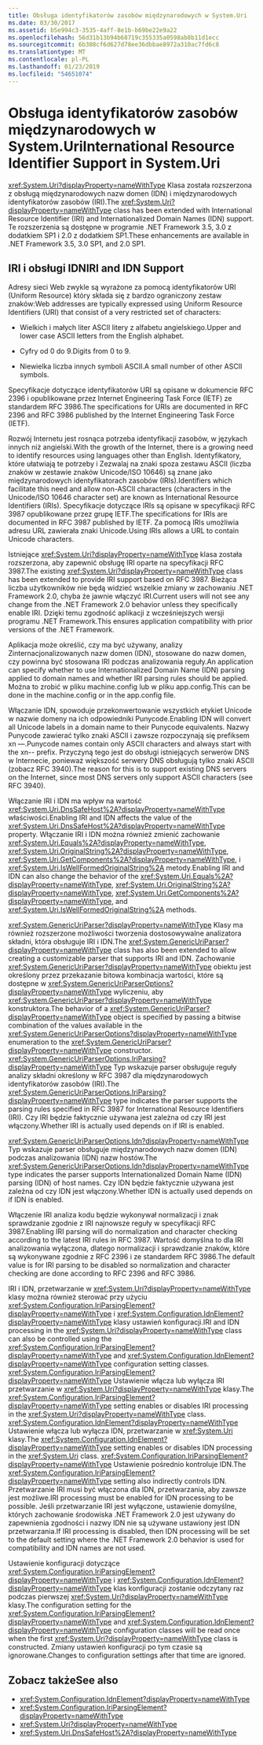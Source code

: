 ```yaml
---
title: Obsługa identyfikatorów zasobów międzynarodowych w System.Uri
ms.date: 03/30/2017
ms.assetid: b5e994c3-3535-4aff-8e1b-b69be22e9a22
ms.openlocfilehash: 56d31b13b94b68719c355335a0598ab8b11d1ecc
ms.sourcegitcommit: 6b308cf6d627d78ee36dbbae8972a310ac7fd6c8
ms.translationtype: MT
ms.contentlocale: pl-PL
ms.lasthandoff: 01/23/2019
ms.locfileid: "54651074"
---
```

# <a name="international-resource-identifier-support-in-systemuri"></a><span data-ttu-id="4a11d-102">Obsługa identyfikatorów zasobów międzynarodowych w System.Uri</span><span class="sxs-lookup"><span data-stu-id="4a11d-102">International Resource Identifier Support in System.Uri</span></span>
<span data-ttu-id="4a11d-103"><xref:System.Uri?displayProperty=nameWithType> Klasa została rozszerzona z obsługą międzynarodowych nazw domen (IDN) i międzynarodowych identyfikatorów zasobów (IRI).</span><span class="sxs-lookup"><span data-stu-id="4a11d-103">The <xref:System.Uri?displayProperty=nameWithType> class has been extended with International Resource Identifier (IRI) and Internationalized Domain Names (IDN) support.</span></span> <span data-ttu-id="4a11d-104">Te rozszerzenia są dostępne w programie .NET Framework 3.5, 3.0 z dodatkiem SP1 i 2.0 z dodatkiem SP1.</span><span class="sxs-lookup"><span data-stu-id="4a11d-104">These enhancements are available in .NET Framework 3.5, 3.0 SP1, and 2.0 SP1.</span></span>  
  
## <a name="iri-and-idn-support"></a><span data-ttu-id="4a11d-105">IRI i obsługi IDN</span><span class="sxs-lookup"><span data-stu-id="4a11d-105">IRI and IDN Support</span></span>  
 <span data-ttu-id="4a11d-106">Adresy sieci Web zwykle są wyrażone za pomocą identyfikatorów URI (Uniform Resource) który składa się z bardzo ograniczony zestaw znaków:</span><span class="sxs-lookup"><span data-stu-id="4a11d-106">Web addresses are typically expressed using Uniform Resource Identifiers (URI) that consist of a very restricted set of characters:</span></span>  
  
-   <span data-ttu-id="4a11d-107">Wielkich i małych liter ASCII litery z alfabetu angielskiego.</span><span class="sxs-lookup"><span data-stu-id="4a11d-107">Upper and lower case ASCII letters from the English alphabet.</span></span>  
  
-   <span data-ttu-id="4a11d-108">Cyfry od 0 do 9.</span><span class="sxs-lookup"><span data-stu-id="4a11d-108">Digits from 0 to 9.</span></span>  
  
-   <span data-ttu-id="4a11d-109">Niewielka liczba innych symboli ASCII.</span><span class="sxs-lookup"><span data-stu-id="4a11d-109">A small number of other ASCII symbols.</span></span>  
  
 <span data-ttu-id="4a11d-110">Specyfikacje dotyczące identyfikatorów URI są opisane w dokumencie RFC 2396 i opublikowane przez Internet Engineering Task Force (IETF) ze standardem RFC 3986.</span><span class="sxs-lookup"><span data-stu-id="4a11d-110">The specifications for URIs are documented in RFC 2396 and RFC 3986 published by the Internet Engineering Task Force (IETF).</span></span>  
  
 <span data-ttu-id="4a11d-111">Rozwój Internetu jest rosnąca potrzeba identyfikacji zasobów, w językach innych niż angielski.</span><span class="sxs-lookup"><span data-stu-id="4a11d-111">With the growth of the Internet, there is a growing need to identify resources using languages other than English.</span></span> <span data-ttu-id="4a11d-112">Identyfikatory, które ułatwiają te potrzeby i Zezwalaj na znaki spoza zestawu ASCII (liczba znaków w zestawie znaków Unicode/ISO 10646) są znane jako międzynarodowych identyfikatorach zasobów (IRIs).</span><span class="sxs-lookup"><span data-stu-id="4a11d-112">Identifiers which facilitate this need and allow non-ASCII characters (characters in the Unicode/ISO 10646 character set) are known as International Resource Identifiers (IRIs).</span></span> <span data-ttu-id="4a11d-113">Specyfikacje dotyczące IRIs są opisane w specyfikacji RFC 3987 opublikowane przez grupę IETF.</span><span class="sxs-lookup"><span data-stu-id="4a11d-113">The specifications for IRIs are documented in RFC 3987 published by IETF.</span></span> <span data-ttu-id="4a11d-114">Za pomocą IRIs umożliwia adresu URL zawierała znaki Unicode.</span><span class="sxs-lookup"><span data-stu-id="4a11d-114">Using IRIs allows a URL to contain Unicode characters.</span></span>  
  
 <span data-ttu-id="4a11d-115">Istniejące <xref:System.Uri?displayProperty=nameWithType> klasa została rozszerzona, aby zapewnić obsługę IRI oparte na specyfikacji RFC 3987.</span><span class="sxs-lookup"><span data-stu-id="4a11d-115">The existing <xref:System.Uri?displayProperty=nameWithType> class has been extended to provide IRI support based on RFC 3987.</span></span> <span data-ttu-id="4a11d-116">Bieżąca liczba użytkowników nie będą widzieć wszelkie zmiany w zachowaniu .NET Framework 2.0, chyba że jawnie włączyć IRI.</span><span class="sxs-lookup"><span data-stu-id="4a11d-116">Current users will not see any change from the .NET Framework 2.0 behavior unless they specifically enable IRI.</span></span> <span data-ttu-id="4a11d-117">Dzięki temu zgodność aplikacji z wcześniejszych wersji programu .NET Framework.</span><span class="sxs-lookup"><span data-stu-id="4a11d-117">This ensures application compatibility with prior versions of the .NET Framework.</span></span>  
  
 <span data-ttu-id="4a11d-118">Aplikacja może określić, czy ma być używany, analizy Zinternacjonalizowanych nazw domen (IDN), stosowane do nazw domen, czy powinna być stosowana IRI podczas analizowania reguły.</span><span class="sxs-lookup"><span data-stu-id="4a11d-118">An application can specify whether to use Internationalized Domain Name (IDN) parsing applied to domain names and whether IRI parsing rules should be applied.</span></span> <span data-ttu-id="4a11d-119">Można to zrobić w pliku machine.config lub w pliku app.config.</span><span class="sxs-lookup"><span data-stu-id="4a11d-119">This can be done in the machine.config or in the app.config file.</span></span>  
  
 <span data-ttu-id="4a11d-120">Włączanie IDN, spowoduje przekonwertowanie wszystkich etykiet Unicode w nazwie domeny na ich odpowiedniki Punycode.</span><span class="sxs-lookup"><span data-stu-id="4a11d-120">Enabling IDN will convert all Unicode labels in a domain name to their Punycode equivalents.</span></span> <span data-ttu-id="4a11d-121">Nazwy Punycode zawierać tylko znaki ASCII i zawsze rozpoczynają się prefiksem xn —.</span><span class="sxs-lookup"><span data-stu-id="4a11d-121">Punycode names contain only ASCII characters and always start with the xn-- prefix.</span></span> <span data-ttu-id="4a11d-122">Przyczyną tego jest do obsługi istniejących serwerów DNS w Internecie, ponieważ większość serwery DNS obsługują tylko znaki ASCII (zobacz RFC 3940).</span><span class="sxs-lookup"><span data-stu-id="4a11d-122">The reason for this is to support existing DNS servers on the Internet, since most DNS servers only support ASCII characters (see RFC 3940).</span></span>  
  
 <span data-ttu-id="4a11d-123">Włączanie IRI i IDN ma wpływ na wartość <xref:System.Uri.DnsSafeHost%2A?displayProperty=nameWithType> właściwości.</span><span class="sxs-lookup"><span data-stu-id="4a11d-123">Enabling IRI and IDN affects the value of the <xref:System.Uri.DnsSafeHost%2A?displayProperty=nameWithType> property.</span></span> <span data-ttu-id="4a11d-124">Włączanie IRI i IDN można również zmienić zachowanie <xref:System.Uri.Equals%2A?displayProperty=nameWithType>, <xref:System.Uri.OriginalString%2A?displayProperty=nameWithType>, <xref:System.Uri.GetComponents%2A?displayProperty=nameWithType>, i <xref:System.Uri.IsWellFormedOriginalString%2A> metody.</span><span class="sxs-lookup"><span data-stu-id="4a11d-124">Enabling IRI and IDN can also change the behavior of the <xref:System.Uri.Equals%2A?displayProperty=nameWithType>, <xref:System.Uri.OriginalString%2A?displayProperty=nameWithType>, <xref:System.Uri.GetComponents%2A?displayProperty=nameWithType>, and <xref:System.Uri.IsWellFormedOriginalString%2A> methods.</span></span>  
  
 <span data-ttu-id="4a11d-125"><xref:System.GenericUriParser?displayProperty=nameWithType> Klasy ma również rozszerzone możliwości tworzenia dostosowywalne analizatora składni, która obsługuje IRI i IDN.</span><span class="sxs-lookup"><span data-stu-id="4a11d-125">The <xref:System.GenericUriParser?displayProperty=nameWithType> class has also been extended to allow creating a customizable parser that supports IRI and IDN.</span></span> <span data-ttu-id="4a11d-126">Zachowanie <xref:System.GenericUriParser?displayProperty=nameWithType> obiektu jest określony przez przekazanie bitowa kombinacja wartości, które są dostępne w <xref:System.GenericUriParserOptions?displayProperty=nameWithType> wyliczeniu, aby <xref:System.GenericUriParser?displayProperty=nameWithType> konstruktora.</span><span class="sxs-lookup"><span data-stu-id="4a11d-126">The behavior of a <xref:System.GenericUriParser?displayProperty=nameWithType> object is specified by passing a bitwise combination of the values available in the <xref:System.GenericUriParserOptions?displayProperty=nameWithType> enumeration to the <xref:System.GenericUriParser?displayProperty=nameWithType> constructor.</span></span> <span data-ttu-id="4a11d-127"><xref:System.GenericUriParserOptions.IriParsing?displayProperty=nameWithType> Typ wskazuje parser obsługuje reguły analizy składni określony w RFC 3987 dla międzynarodowych identyfikatorów zasobów (IRI).</span><span class="sxs-lookup"><span data-stu-id="4a11d-127">The <xref:System.GenericUriParserOptions.IriParsing?displayProperty=nameWithType> type indicates the parser supports the parsing rules specified in RFC 3987 for International Resource Identifiers (IRI).</span></span> <span data-ttu-id="4a11d-128">Czy IRI będzie faktycznie używana jest zależna od czy IRI jest włączony.</span><span class="sxs-lookup"><span data-stu-id="4a11d-128">Whether IRI is actually used depends on if IRI is enabled.</span></span>  
  
 <span data-ttu-id="4a11d-129"><xref:System.GenericUriParserOptions.Idn?displayProperty=nameWithType> Typ wskazuje parser obsługuje międzynarodowych nazw domen (IDN) podczas analizowania (IDN) nazw hostów.</span><span class="sxs-lookup"><span data-stu-id="4a11d-129">The <xref:System.GenericUriParserOptions.Idn?displayProperty=nameWithType> type indicates the parser supports Internationalized Domain Name (IDN) parsing (IDN) of host names.</span></span> <span data-ttu-id="4a11d-130">Czy IDN będzie faktycznie używana jest zależna od czy IDN jest włączony.</span><span class="sxs-lookup"><span data-stu-id="4a11d-130">Whether IDN is actually used depends on if IDN is enabled.</span></span>  
  
 <span data-ttu-id="4a11d-131">Włączenie IRI analiza kodu będzie wykonywał normalizacji i znak sprawdzanie zgodnie z IRI najnowsze reguły w specyfikacji RFC 3987.</span><span class="sxs-lookup"><span data-stu-id="4a11d-131">Enabling IRI parsing will do normalization and character checking according to the latest IRI rules in RFC 3987.</span></span> <span data-ttu-id="4a11d-132">Wartość domyślna to dla IRI analizowania wyłączona, dlatego normalizacji i sprawdzanie znaków, które są wykonywane zgodnie z RFC 2396 i ze standardem RFC 3986.</span><span class="sxs-lookup"><span data-stu-id="4a11d-132">The default value is for IRI parsing to be disabled so normalization and character checking are done according to RFC 2396 and RFC 3986.</span></span>  
  
 <span data-ttu-id="4a11d-133">IRI i IDN, przetwarzanie w <xref:System.Uri?displayProperty=nameWithType> klasy można również sterować przy użyciu <xref:System.Configuration.IriParsingElement?displayProperty=nameWithType> i <xref:System.Configuration.IdnElement?displayProperty=nameWithType> klasy ustawień konfiguracji.</span><span class="sxs-lookup"><span data-stu-id="4a11d-133">IRI and IDN processing in the <xref:System.Uri?displayProperty=nameWithType> class can also be controlled using the <xref:System.Configuration.IriParsingElement?displayProperty=nameWithType> and <xref:System.Configuration.IdnElement?displayProperty=nameWithType> configuration setting classes.</span></span> <span data-ttu-id="4a11d-134"><xref:System.Configuration.IriParsingElement?displayProperty=nameWithType> Ustawienie włącza lub wyłącza IRI przetwarzanie w <xref:System.Uri?displayProperty=nameWithType> klasy.</span><span class="sxs-lookup"><span data-stu-id="4a11d-134">The <xref:System.Configuration.IriParsingElement?displayProperty=nameWithType> setting enables or disables IRI processing in the <xref:System.Uri?displayProperty=nameWithType> class.</span></span> <span data-ttu-id="4a11d-135"><xref:System.Configuration.IdnElement?displayProperty=nameWithType> Ustawienie włącza lub wyłącza IDN, przetwarzanie w <xref:System.Uri> klasy.</span><span class="sxs-lookup"><span data-stu-id="4a11d-135">The <xref:System.Configuration.IdnElement?displayProperty=nameWithType> setting enables or disables IDN processing in the <xref:System.Uri> class.</span></span> <span data-ttu-id="4a11d-136"><xref:System.Configuration.IriParsingElement?displayProperty=nameWithType> Ustawienie pośrednio kontroluje IDN.</span><span class="sxs-lookup"><span data-stu-id="4a11d-136">The <xref:System.Configuration.IriParsingElement?displayProperty=nameWithType> setting also indirectly controls IDN.</span></span> <span data-ttu-id="4a11d-137">Przetwarzanie IRI musi być włączona dla IDN, przetwarzania, aby zawsze jest możliwe.</span><span class="sxs-lookup"><span data-stu-id="4a11d-137">IRI processing must be enabled for IDN processing to be possible.</span></span> <span data-ttu-id="4a11d-138">Jeśli przetwarzanie IRI jest wyłączone, ustawienie domyślne, których zachowanie środowiska .NET Framework 2.0 jest używany do zapewnienia zgodności i nazwy IDN nie są używane ustawiony jest IDN przetwarzania.</span><span class="sxs-lookup"><span data-stu-id="4a11d-138">If IRI processing is disabled, then IDN processing will be set to the default setting where the .NET Framework 2.0 behavior is used for compatibility and IDN names are not used.</span></span>  
  
 <span data-ttu-id="4a11d-139">Ustawienie konfiguracji dotyczące <xref:System.Configuration.IriParsingElement?displayProperty=nameWithType> i <xref:System.Configuration.IdnElement?displayProperty=nameWithType> klas konfiguracji zostanie odczytany raz podczas pierwszej <xref:System.Uri?displayProperty=nameWithType> klasy.</span><span class="sxs-lookup"><span data-stu-id="4a11d-139">The configuration setting for the <xref:System.Configuration.IriParsingElement?displayProperty=nameWithType> and <xref:System.Configuration.IdnElement?displayProperty=nameWithType> configuration classes will be read once when the first <xref:System.Uri?displayProperty=nameWithType> class is constructed.</span></span> <span data-ttu-id="4a11d-140">Zmiany ustawień konfiguracji po tym czasie są ignorowane.</span><span class="sxs-lookup"><span data-stu-id="4a11d-140">Changes to configuration settings after that time are ignored.</span></span>  
  
## <a name="see-also"></a><span data-ttu-id="4a11d-141">Zobacz także</span><span class="sxs-lookup"><span data-stu-id="4a11d-141">See also</span></span>
- <xref:System.Configuration.IdnElement?displayProperty=nameWithType>
- <xref:System.Configuration.IriParsingElement?displayProperty=nameWithType>
- <xref:System.Uri?displayProperty=nameWithType>
- <xref:System.Uri.DnsSafeHost%2A?displayProperty=nameWithType>
